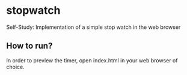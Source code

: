 # stopwatch
Self-Study: Implementation of a simple stop watch in the web browser

## How to run?

In order to preview the timer, open index.html in your web browser of choice.
